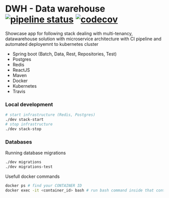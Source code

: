 # DWH - Data warehouse [![pipeline status](https://gitlab.com/marecica2/dwh-datacube/badges/develop/pipeline.svg)](https://gitlab.com/marecica2/dwh-datacube/-/commits/develop) [![codecov](https://codecov.io/gh/marecica2/dwh-datacube/branch/develop/graph/badge.svg)](https://codecov.io/gh/marecica2/dwh-datacube)



Showcase app for following stack dealing with multi-tenancy, 
datawarehouse solution with microservice architecture with CI pipeline and automated deployemnt to kubernetes cluster
- Spring boot (Batch, Data, Rest, Repositories, Test)
- Postgres
- Redis
- ReactJS
- Maven
- Docker
- Kubernetes
- Travis 

### Local development
```bash
# start infrastructure (Redis, Postgres)
./dev stack-start 
# stop infrastructure
./dev stack-stop 
```

### Databases

Running database migrations

```bash
./dev migrations
./dev migrations-test
```

Usefull docker commands

```bash
docker ps # find your CONTAINER ID
docker exec -it <container_id> bash # run bash command inside that container
```
